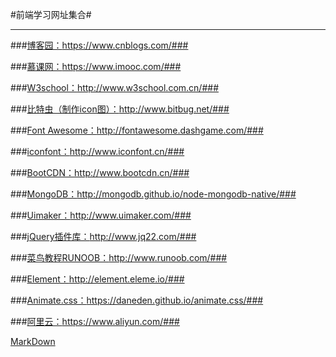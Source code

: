 #前端学习网址集合#

---

###[博客园：](https://www.cnblogs.com/)https://www.cnblogs.com/###

###[慕课网：](https://www.imooc.com/)https://www.imooc.com/###

###[W3school：](http://www.w3school.com.cn/)http://www.w3school.com.cn/###

###[比特虫（制作icon图）：](http://www.bitbug.net/)http://www.bitbug.net/###

###[Font Awesome：](http://fontawesome.dashgame.com/)http://fontawesome.dashgame.com/###

###[iconfont：](http://www.iconfont.cn/)http://www.iconfont.cn/###

###[BootCDN：](http://www.bootcdn.cn/)http://www.bootcdn.cn/###

###[MongoDB：](http://mongodb.github.io/node-mongodb-native/)http://mongodb.github.io/node-mongodb-native/###

###[Uimaker：](http://www.uimaker.com/)http://www.uimaker.com/###

###[jQuery插件库：](http://www.jq22.com/)http://www.jq22.com/###

###[菜鸟教程RUNOOB：](http://www.runoob.com/)http://www.runoob.com/###

###[Element：](http://element.eleme.io/#/zh-CN)http://element.eleme.io/###

###[Animate.css：](https://daneden.github.io/animate.css/)https://daneden.github.io/animate.css/###

###[阿里云：](https://www.aliyun.com/)https://www.aliyun.com/###

[MarkDown](https://www.appinn.com/markdown/)
